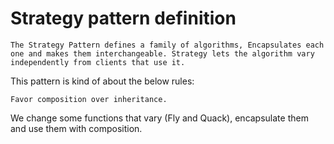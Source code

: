 # Strategy pattern definition

``The Strategy Pattern defines a family of algorithms, Encapsulates each one and
makes them interchangeable. Strategy lets the algorithm vary independently from clients that use it.
``

This pattern is kind of about the below rules:

`Favor composition over inheritance.`

We change some functions that vary (Fly and Quack), encapsulate them and use them with composition.